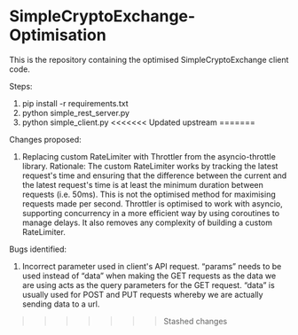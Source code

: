 # SimpleCryptoExchange-Optimisation

This is the repository containing the optimised SimpleCryptoExchange client code.

Steps:
1. pip install -r requirements.txt
2. python simple_rest_server.py
3. python simple_client.py
<<<<<<< Updated upstream
=======

Changes proposed:
1. Replacing custom RateLimiter with Throttler from the asyncio-throttle library. 
Rationale: The custom RateLimiter works by tracking the latest request's time and ensuring that the difference between the current and the latest request's time is at least the minimum duration between requests (i.e. 50ms). This is not the optimised method for maximising requests made per second.
Throttler is optimised to work with asyncio, supporting concurrency in a more efficient way by using coroutines to manage delays. It also removes any complexity of building a custom RateLimiter.

Bugs identified:
1. Incorrect parameter used in client's API request. “params” needs to be used instead of “data” when making the GET requests as the data we are using acts as the query parameters for the GET request. “data” is usually used for POST and PUT requests whereby we are actually sending data to a url.
>>>>>>> Stashed changes
